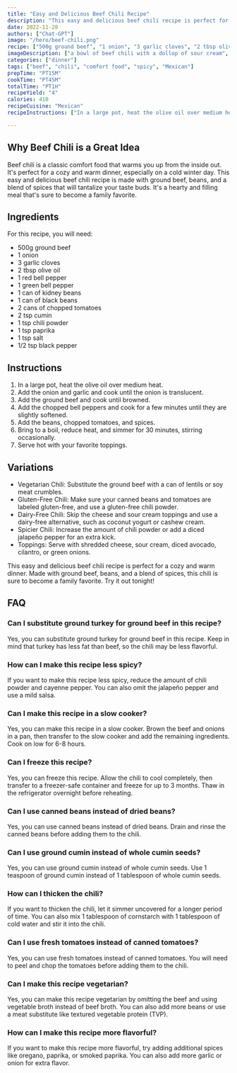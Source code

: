 ```yaml
---
title: "Easy and Delicious Beef Chili Recipe"
description: "This easy and delicious beef chili recipe is perfect for a cozy and warm dinner. Made with ground beef, beans, and a blend of spices, this chili is sure to become a family favorite."
date: 2022-11-20
authors: ["Chat-GPT"]
image: "/hero/beef-chili.png"
recipe: ["500g ground beef", "1 onion", "3 garlic cloves", "2 tbsp olive oil", "1 red bell pepper", "1 green bell pepper", "1 can of kidney beans", "1 can of black beans", "2 cans of chopped tomatoes", "2 tsp cumin", "1 tsp chili powder", "1 tsp paprika", "1 tsp salt", "1/2 tsp black pepper"]
imageDescription: ["a bowl of beef chili with a dollop of sour cream", "a spoonful of chili with melted cheese", "a pot of chili with a ladle", "a plate of chili with a side of cornbread"]
categories: ["dinner"]
tags: ["beef", "chili", "comfort food", "spicy", "Mexican"]
prepTime: "PT15M"
cookTime: "PT45M"
totalTime: "PT1H"
recipeYield: "4"
calories: 410
recipeCuisine: "Mexican"
recipeInstructions: ["In a large pot, heat the olive oil over medium heat.", "Add the onion and garlic and cook until the onion is translucent.", "Add the ground beef and cook until browned.", "Add the chopped bell peppers and cook for a few minutes until they are slightly softened.", "Add the beans, chopped tomatoes, and spices.", "Bring to a boil, reduce heat, and simmer for 30 minutes, stirring occasionally.", "Serve hot with your favorite toppings."]

---
```


## Why Beef Chili is a Great Idea

Beef chili is a classic comfort food that warms you up from the inside out. It's perfect for a cozy and warm dinner, especially on a cold winter day. This easy and delicious beef chili recipe is made with ground beef, beans, and a blend of spices that will tantalize your taste buds. It's a hearty and filling meal that's sure to become a family favorite.

## Ingredients

For this recipe, you will need:

- 500g ground beef
- 1 onion
- 3 garlic cloves
- 2 tbsp olive oil
- 1 red bell pepper
- 1 green bell pepper
- 1 can of kidney beans
- 1 can of black beans
- 2 cans of chopped tomatoes
- 2 tsp cumin
- 1 tsp chili powder
- 1 tsp paprika
- 1 tsp salt
- 1/2 tsp black pepper

## Instructions

1. In a large pot, heat the olive oil over medium heat.
2. Add the onion and garlic and cook until the onion is translucent.
3. Add the ground beef and cook until browned.
4. Add the chopped bell peppers and cook for a few minutes until they are slightly softened.
5. Add the beans, chopped tomatoes, and spices.
6. Bring to a boil, reduce heat, and simmer for 30 minutes, stirring occasionally.
7. Serve hot with your favorite toppings.

## Variations

- Vegetarian Chili: Substitute the ground beef with a can of lentils or soy meat crumbles.
- Gluten-Free Chili: Make sure your canned beans and tomatoes are labeled gluten-free, and use a gluten-free chili powder.
- Dairy-Free Chili: Skip the cheese and sour cream toppings and use a dairy-free alternative, such as coconut yogurt or cashew cream.
- Spicier Chili: Increase the amount of chili powder or add a diced jalapeño pepper for an extra kick.
- Toppings: Serve with shredded cheese, sour cream, diced avocado, cilantro, or green onions.

This easy and delicious beef chili recipe is perfect for a cozy and warm dinner. Made with ground beef, beans, and a blend of spices, this chili is sure to become a family favorite. Try it out tonight!

## FAQ

### Can I substitute ground turkey for ground beef in this recipe?

Yes, you can substitute ground turkey for ground beef in this recipe. Keep in mind that turkey has less fat than beef, so the chili may be less flavorful.

### How can I make this recipe less spicy?

If you want to make this recipe less spicy, reduce the amount of chili powder and cayenne pepper. You can also omit the jalapeño pepper and use a mild salsa.

### Can I make this recipe in a slow cooker?

Yes, you can make this recipe in a slow cooker. Brown the beef and onions in a pan, then transfer to the slow cooker and add the remaining ingredients. Cook on low for 6-8 hours.

### Can I freeze this recipe?

Yes, you can freeze this recipe. Allow the chili to cool completely, then transfer to a freezer-safe container and freeze for up to 3 months. Thaw in the refrigerator overnight before reheating.

### Can I use canned beans instead of dried beans?

Yes, you can use canned beans instead of dried beans. Drain and rinse the canned beans before adding them to the chili.

### Can I use ground cumin instead of whole cumin seeds?

Yes, you can use ground cumin instead of whole cumin seeds. Use 1 teaspoon of ground cumin instead of 1 tablespoon of whole cumin seeds.

### How can I thicken the chili?

If you want to thicken the chili, let it simmer uncovered for a longer period of time. You can also mix 1 tablespoon of cornstarch with 1 tablespoon of cold water and stir it into the chili.

### Can I use fresh tomatoes instead of canned tomatoes?

Yes, you can use fresh tomatoes instead of canned tomatoes. You will need to peel and chop the tomatoes before adding them to the chili.

### Can I make this recipe vegetarian?

Yes, you can make this recipe vegetarian by omitting the beef and using vegetable broth instead of beef broth. You can also add more beans or use a meat substitute like textured vegetable protein (TVP).

### How can I make this recipe more flavorful?

If you want to make this recipe more flavorful, try adding additional spices like oregano, paprika, or smoked paprika. You can also add more garlic or onion for extra flavor.